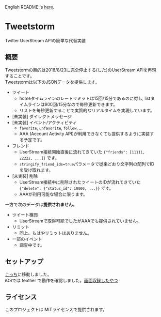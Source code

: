 English README is [here](https://github.com/SlashNephy/Tweetstorm/blob/master/README.md).  

# Tweetstorm
Twitter UserStream APIの簡単な代替実装  

## 概要
Tweetstormの目的は2018/8/23に完全停止する(した)のUserStream APIを再現することです。  
Tweetstormは以下のJSONデータを提供します。  
- ツイート  
  - homeタイムラインのレートリミットは15回/15分であるのに対し, listタイムラインは900回/15分なので毎秒更新できます。
  - リストを毎秒更新することで実質的なリアルタイムを実現しています。
- [未実装] ダイレクトメッセージ  
- [未実装] イベント/アクティビティ  
  - `favorite`, `unfavorite`, `follow`, ...
  - AAA (Account Activity API)が利用できなくても提供するように実装する予定です。
- フレンド  
  - UserStream接続開始直後に流れてきていた `{"friends": [11111, 22222, ...]}` です。
  - `stringify_friend_ids=true`パラメータで従来どおり文字列の配列でIDを受け取れます。
- [未実装] 削除  
  - UserStream接続中に削除されたツイートのIDが流れてきていた `{"delete": {"status_id": 10000, ...}}` です。
  - AAAが利用可能な場合に限ります。

一方で次のデータは**提供されません**。
- ツイート検閲
  - UserStreamで取得可能でしたがAAAでも提供されていません。
- リミット
  - 同上。もはやリミットはありません。
- 一部のイベント
  - 調査中です。
  
## セットアップ
[こっち](https://github.com/SlashNephy/Tweetstorm/wiki/%E3%82%BB%E3%83%83%E3%83%88%E3%82%A2%E3%83%83%E3%83%97)に移動しました。  
iOSでは feather で動作を確認しました。[画面収録したやつ](https://www.youtube.com/watch?v=XJoFay0Og1w)  

## ライセンス
このプロジェクトは MITライセンスで提供されます。
